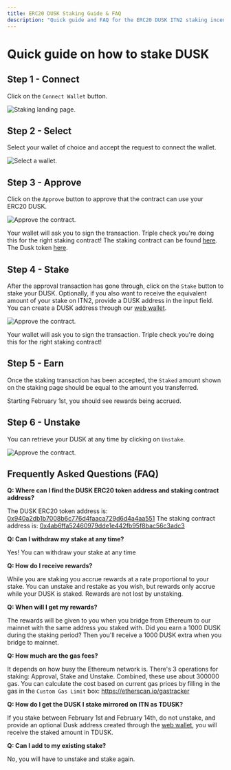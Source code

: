 ```yaml
---
title: ERC20 DUSK Staking Guide & FAQ
description: "Quick guide and FAQ for the ERC20 DUSK ITN2 staking incentive"
---
```


# Quick guide on how to stake DUSK
## Step 1 - Connect
Click on the `Connect Wallet` button. 

![Staking landing page.](../../../assets/itn/connect-wallet.png)

## Step 2 - Select
Select your wallet of choice and accept the request to connect the wallet.

![Select a wallet.](../../../assets/itn/select-wallet.png)

## Step 3 - Approve
Click on the `Approve` button to approve that the contract can use your ERC20 DUSK.

![Approve the contract.](../../../assets/itn/approve.png)

Your wallet will ask you to sign the transaction. Triple check you're doing this for the right staking contract! The staking contract can be found [here](https://etherscan.io/address/0x4ab6ffa52460979dde1e442fb95f8bac56c3adc3). The Dusk token [here](https://etherscan.io/token/0x940a2db1b7008b6c776d4faaca729d6d4a4aa551).

## Step 4 - Stake
After the approval transaction has gone through, click on the `Stake` button to stake your DUSK. Optionally, if you also want to receive the equivalent amount of your stake on ITN2, provide a DUSK address in the input field. You can create a DUSK address through our [web wallet](https://wallet.dusk.network/).

![Approve the contract.](../../../assets/itn/stake.png)

Your wallet will ask you to sign the transaction. Triple check you're doing this for the right staking contract!

## Step 5 - Earn
Once the staking transaction has been accepted, the `Staked` amount shown on the staking page should be equal to the amount you transferred.

Starting February 1st, you should see rewards being accrued.

## Step 6 - Unstake
You can retrieve your DUSK at any time by clicking on `Unstake`.

![Approve the contract.](../../../assets/itn/unstake.png)


## Frequently Asked Questions (FAQ)

**Q: Where can I find the DUSK ERC20 token address and staking contract address?**

The DUSK ERC20 token address is: [0x940a2db1b7008b6c776d4faaca729d6d4a4aa551](https://etherscan.io/token/0x940a2db1b7008b6c776d4faaca729d6d4a4aa551)
The staking contract address is: [0x4ab6ffa52460979dde1e442fb95f8bac56c3adc3](https://etherscan.io/address/0x4ab6ffa52460979dde1e442fb95f8bac56c3adc3)

**Q: Can I withdraw my stake at any time?**

Yes! You can withdraw your stake at any time

**Q: How do I receive rewards?**

While you are staking you accrue rewards at a rate proportional to your stake. You can unstake and restake as you wish, but rewards only accrue while your DUSK is staked. Rewards are not lost by unstaking.

**Q: When will I get my rewards?**

The rewards will be given to you when you bridge from Ethereum to our mainnet with the same address you staked with. Did you earn a 1000 DUSK during the staking period? Then you'll receive a 1000 DUSK extra when you bridge to mainnet.

**Q: How much are the gas fees?**

It depends on how busy the Ethereum network is. There's 3 operations for staking: Approval, Stake and Unstake. Combined, these use about 300000 gas. You can calculate the cost based on current gas prices by filling in the gas in the `Custom Gas Limit` box: https://etherscan.io/gastracker

**Q: How do I get the DUSK I stake mirrored on ITN as TDUSK?**

If you stake between February 1st and February 14th, do not unstake, and provide an optional Dusk address created through the [web wallet](https://wallet.dusk.network/), you will receive the staked amount in TDUSK.

**Q: Can I add to my existing stake?**

No, you will have to unstake and stake again.

